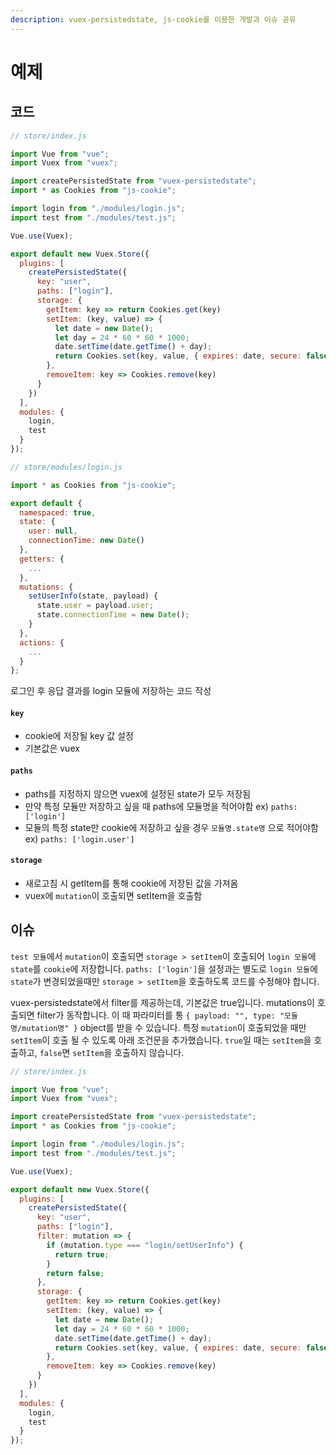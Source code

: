 ```yaml
---
description: vuex-persistedstate, js-cookie를 이용한 개발과 이슈 공유
---
```

# 예제

## 코드

```javascript
// store/index.js

import Vue from "vue";
import Vuex from "vuex";

import createPersistedState from "vuex-persistedstate";
import * as Cookies from "js-cookie";

import login from "./modules/login.js";
import test from "./modules/test.js";

Vue.use(Vuex);

export default new Vuex.Store({
  plugins: [
    createPersistedState({
      key: "user",
      paths: ["login"],
      storage: {
        getItem: key => return Cookies.get(key)
        setItem: (key, value) => {
          let date = new Date();
          let day = 24 * 60 * 60 * 1000;
          date.setTime(date.getTime() + day);
          return Cookies.set(key, value, { expires: date, secure: false });
        },
        removeItem: key => Cookies.remove(key)
      }
    })
  ],
  modules: {
    login,
    test
  }
});

```

```javascript
// store/modules/login.js

import * as Cookies from "js-cookie";

export default {
  namespaced: true,
  state: {
    user: null,
    connectionTime: new Date()
  },
  getters: {
    ...
  },
  mutations: {
    setUserInfo(state, payload) {
      state.user = payload.user;
      state.connectionTime = new Date();
    }
  },
  actions: {
    ...
  }
};

```

로그인 후 응답 결과를 login 모듈에 저장하는 코드 작성

#### `key`

* cookie에 저장될 key 값 설정
* 기본값은 vuex

#### `paths`

* paths를 지정하지 않으면 vuex에 설정된 state가 모두 저장됨
* 만약 특정 모듈만 저장하고 싶을 때 paths에 모듈명을 적어야함 ex) `paths: ['login']`
* 모듈의 특정 state만 cookie에 저장하고 싶을 경우 `모듈명.state명` 으로 적어야함 \
  ex) `paths: ['login.user']`

#### `storage`

* 새로고침 시 getItem를 통해 cookie에 저장된 값을 가져옴
* vuex에 `mutation`이 호출되면 setItem을 호출함

## 이슈

`test 모듈`에서 `mutation`이 호출되면 `storage > setItem`이 호출되어 `login 모듈`에 `state`를 `cookie`에 저장합니다. `paths: ['login']`을 설정과는 별도로 `login 모듈`에 `state`가 변경되었을때만 `storage > setItem`을 호출하도록 코드를 수정해야 합니다.

vuex-persistedstate에서 filter를 제공하는데, 기본값은 true입니다. mutations이 호출되면 filter가 동작합니다. 이 때 파라미터를 통 `{ payload: "", type: "모듈명/mutation명" }` object를 받을 수 있습니다. 특정 `mutation`이 호출되었을 때만 `setItem`이 호출 될 수 있도록 아래 조건문을 추가했습니다. `true`일 때는 `setItem`을 호출하고, `false`면 `setItem`을 호출하지 않습니다.

```javascript
// store/index.js

import Vue from "vue";
import Vuex from "vuex";

import createPersistedState from "vuex-persistedstate";
import * as Cookies from "js-cookie";

import login from "./modules/login.js";
import test from "./modules/test.js";

Vue.use(Vuex);

export default new Vuex.Store({
  plugins: [
    createPersistedState({
      key: "user",
      paths: ["login"],
      filter: mutation => {
        if (mutation.type === "login/setUserInfo") {
          return true;
        }
        return false;
      },
      storage: {
        getItem: key => return Cookies.get(key)
        setItem: (key, value) => {
          let date = new Date();
          let day = 24 * 60 * 60 * 1000;
          date.setTime(date.getTime() + day);
          return Cookies.set(key, value, { expires: date, secure: false });
        },
        removeItem: key => Cookies.remove(key)
      }
    })
  ],
  modules: {
    login,
    test
  }
});

```

